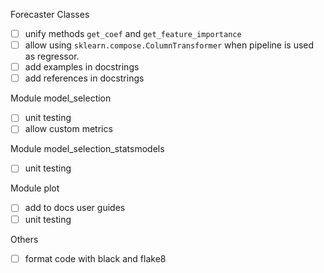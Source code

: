 Forecaster Classes
- [ ] unify methods `get_coef` and `get_feature_importance`
- [ ] allow using `sklearn.compose.ColumnTransformer` when pipeline is used as regressor.
- [ ] add examples in docstrings
- [ ] add references in docstrings

Module model_selection
- [ ] unit testing
- [ ] allow custom metrics

Module model_selection_statsmodels
- [ ] unit testing

Module plot
- [ ] add to docs user guides
- [ ] unit testing

Others
- [ ] format code with black and flake8